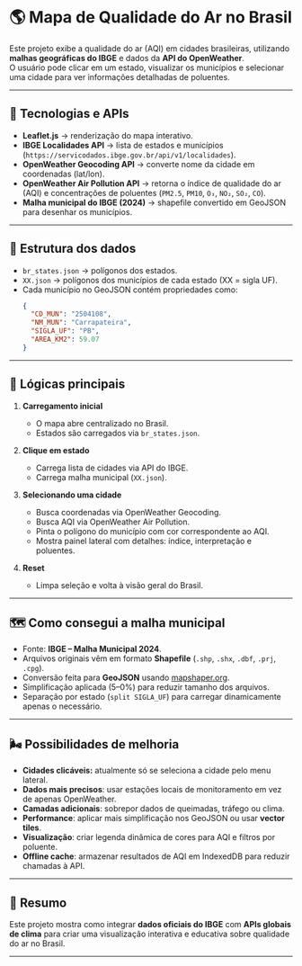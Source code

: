 # 🌎 Mapa de Qualidade do Ar no Brasil

Este projeto exibe a qualidade do ar (AQI) em cidades brasileiras, utilizando **malhas geográficas do IBGE** e dados da **API do OpenWeather**.  
O usuário pode clicar em um estado, visualizar os municípios e selecionar uma cidade para ver informações detalhadas de poluentes.

---

## 🚀 Tecnologias e APIs

- **Leaflet.js** → renderização do mapa interativo.  
- **IBGE Localidades API** → lista de estados e municípios (`https://servicodados.ibge.gov.br/api/v1/localidades`).  
- **OpenWeather Geocoding API** → converte nome da cidade em coordenadas (lat/lon).  
- **OpenWeather Air Pollution API** → retorna o índice de qualidade do ar (AQI) e concentrações de poluentes (`PM2.5`, `PM10`, `O₃`, `NO₂`, `SO₂`, `CO`).  
- **Malha municipal do IBGE (2024)** → shapefile convertido em GeoJSON para desenhar os municípios.

---

## 📂 Estrutura dos dados

- `br_states.json` → polígonos dos estados.  
- `XX.json` → polígonos dos municípios de cada estado (XX = sigla UF).  
- Cada município no GeoJSON contém propriedades como:
  ```json
  {
    "CD_MUN": "2504108",
    "NM_MUN": "Carrapateira",
    "SIGLA_UF": "PB",
    "AREA_KM2": 59.07
  }
  ```

---

## 🔑 Lógicas principais

1. **Carregamento inicial**  
   - O mapa abre centralizado no Brasil.  
   - Estados são carregados via `br_states.json`.  

2. **Clique em estado**  
   - Carrega lista de cidades via API do IBGE.  
   - Carrega malha municipal (`XX.json`).  

3. **Selecionando uma cidade**  
   - Busca coordenadas via OpenWeather Geocoding.  
   - Busca AQI via OpenWeather Air Pollution.  
   - Pinta o polígono do município com cor correspondente ao AQI.  
   - Mostra painel lateral com detalhes: índice, interpretação e poluentes.  

4. **Reset**  
   - Limpa seleção e volta à visão geral do Brasil.  

---

## 🗺️ Como consegui a malha municipal

- Fonte: **IBGE – Malha Municipal 2024**.  
- Arquivos originais vêm em formato **Shapefile** (`.shp`, `.shx`, `.dbf`, `.prj`, `.cpg`).  
- Conversão feita para **GeoJSON** usando [mapshaper.org](https://mapshaper.org).  
- Simplificação aplicada (5–0%) para reduzir tamanho dos arquivos.  
- Separação por estado (`split SIGLA_UF`) para carregar dinamicamente apenas o necessário.

---

## 🌬️ Possibilidades de melhoria


- **Cidades clicáveis:** atualmente só se seleciona a cidade pelo menu lateral.
- **Dados mais precisos**: usar estações locais de monitoramento em vez de apenas OpenWeather.  
- **Camadas adicionais**: sobrepor dados de queimadas, tráfego ou clima.  
- **Performance**: aplicar mais simplificação nos GeoJSON ou usar **vector tiles**.  
- **Visualização**: criar legenda dinâmica de cores para AQI e filtros por poluente.  
- **Offline cache**: armazenar resultados de AQI em IndexedDB para reduzir chamadas à API.  

---

## 📌 Resumo

Este projeto mostra como integrar **dados oficiais do IBGE** com **APIs globais de clima** para criar uma visualização interativa e educativa sobre qualidade do ar no Brasil.  

---
